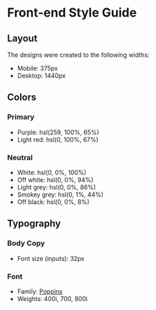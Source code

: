 # Front-end Style Guide

## Layout

The designs were created to the following widths:

-   Mobile: 375px
-   Desktop: 1440px

## Colors

### Primary

-   Purple: hsl(259, 100%, 65%)
-   Light red: hsl(0, 100%, 67%)

### Neutral

-   White: hsl(0, 0%, 100%)
-   Off white: hsl(0, 0%, 94%)
-   Light grey: hsl(0, 0%, 86%)
-   Smokey grey: hsl(0, 1%, 44%)
-   Off black: hsl(0, 0%, 8%)

## Typography

### Body Copy

-   Font size (inputs): 32px

### Font

-   Family: [Poppins](https://fonts.google.com/specimen/Poppins)
-   Weights: 400i, 700, 800i
